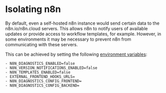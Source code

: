 # Isolating n8n

By default, even a self-hosted n8n instance would send certain data to the n8n.io/n8n.cloud servers. This allows n8n to notify users of available updates or provide access to workflow templates, for example. However, in some environments it may be necessary to prevent n8n from communicating with these servers.

This can be achieved by setting the following [environment variables](/hosting/environment-variables/):

```
- N8N_DIAGNOSTICS_ENABLED=false
- N8N_VERSION_NOTIFICATIONS_ENABLED=false
- N8N_TEMPLATES_ENABLED=false
- EXTERNAL_FRONTEND_HOOKS_URLS=
- N8N_DIAGNOSTICS_CONFIG_FRONTEND=
- N8N_DIAGNOSTICS_CONFIG_BACKEND=
```

